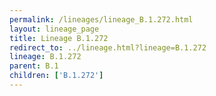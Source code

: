 ```yaml
---
permalink: /lineages/lineage_B.1.272.html
layout: lineage_page
title: Lineage B.1.272
redirect_to: ../lineage.html?lineage=B.1.272
lineage: B.1.272
parent: B.1
children: ['B.1.272']
---
```


